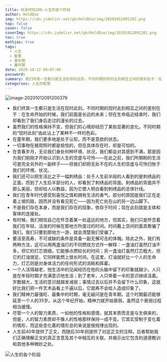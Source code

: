 ```yaml
---
title: 吼呆时刻286-人生的各个阶段
author: HoldDie
img: https://cdn.jsdelivr.net/gh/HoldDie/img/20201012091202.png
top: false
cover: false
coverImg: https://cdn.jsdelivr.net/gh/HoldDie/img/20201012091202.png
toc: true
mathjax: true
tags:
  - 人生
  - 智慧
  - 青年期
  - 童年期
date: 2020-10-12 09:07:00
password:
summary: 我们终其一生都只是生活在现时此刻。不同时期的现时此刻相互之间的差别在于：在生命开始的时候，我们前面是长远的未来；但在生命临近结束时，我们却看到了我们身后走过的漫长的过去。
categories: 人生的智慧
---
```


![image-20201012091200379](https://cdn.jsdelivr.net/gh/HoldDie/img/20201012091202.png)

- 我们终其一生都只是生活在现时此刻。不同时期的现时此刻相互之间的差别在于：在生命开始的时候，我们前面是长远的未来；但在生命临近结束时，我们却看到了我们身后走过的漫长的过去。
- 虽然我们的性格保持不变，但我们的心境却经历了某些显著的变化。不同时期的“现时此刻”由此沾上了某种不一样的色彩。
- 在童年期，我们更多地是处于认知，而不是意欲的状态。
- 一切事物在被观照时都是愉悦的，但在具体存在时，却是可怕的。
- 在青春岁月，无论我们身处何种环境、状况，我们都会对其感到不满，那是因为我们刚刚才开始认识到人生的空虚与可怜——在此之前，我们所期盼的生活可是完全另外的一副样子——但我们却把无处不在的人生的空虚与可怜归咎于我们的环境、状况。
- 我们还可以把生活比之于一幅刺绣品：处于人生前半段的人看到的是刺绣品的正面，而到了人生后半部分的人，却看到了刺绣品的背面。刺绣品的背面并不那么美丽，但却给人以教益，因为它使人明白看到刺绣品的总体针线。
- 我们在青年时代感受到喜悦之情和拥有生活的勇气，部分的原因是我们正在走着上坡的路，因而并没有看见死亡——因为死亡处在山的另一边山脚下。
- 不是我们存在本身，而是我们存在的现象，依存于时间；现在此刻就是主体和客体的连接处。
- 有时候，我们相信自己在怀念着某一处遥远的地方，但其实，我们只是怀念着我们在年轻、活泼的时候在那地方所度过的时间。时间戴上空间的面具欺骗了我们，我们只要到那地方一游，就会清楚我们受骗了。
- 要活至高寿，不可或缺的条件是具备一副无懈可击的体魄。除此之外，我们有两种方法，这可以用两盏油灯的不同燃烧方式作一解释：一盏油灯虽然灯油不多，但它的灯芯很细，它能够点燃较长的时间；另一盏油灯虽然灯芯粗大，但它的灯油很足，它同样能燃上很长时间。在这里，灯油就好比一个人的生命力，灯芯则是对身体活力的任何形式的消耗和挥霍。
- 一个人活得越老，他生活中的见闻经历在他的头脑中留下的印象就越少。人只是在年轻时期才充满意识地生活；到了老年，人只带着一半的意识继续活着。岁数越大，生活的意识就越发减弱；事情过去以后并不会留下什么印象，这就好比我们把一件艺术品看上千遍以后，它就再不会给人造成印象了。
- 我们精神力最强旺、最集中的时期，毫无疑问是在青年期。这个时期最迟能够延至一个人的35岁。从这个年纪开始，精神力就开始衰弱，虽然这个衰弱过程相当缓慢。
- 尽管一个人的智力素质，一如他的性格和感情，就其本质而言是与生俱来的，但是，人的智力素质却不像人的性格那样保持一成不变。它其实受制于变化着的情形，而这些变化着的情形总的来说是按规律出现的。
- 人生前40年提供了正文，而随后30年则提供了对这正文的注释。后者帮助我们正确理解正文的真正含意及其个中相互的关联，并揭示出它包含的道德教训和其他多种微妙之处。

![人生的各个阶段](https://cdn.jsdelivr.net/gh/HoldDie/img/20201012090844.png)